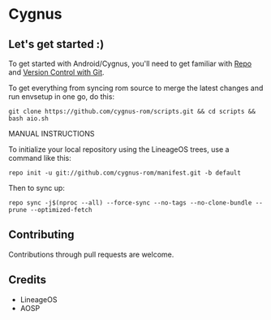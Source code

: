 Cygnus
===========

Let's get started :)
--------------------

To get started with Android/Cygnus, you'll need to get
familiar with [Repo](https://source.android.com/source/using-repo.html) and [Version Control with Git](https://source.android.com/source/version-control.html).


To get everything from syncing rom source to merge the latest changes and run envsetup in one go, do this:
```
git clone https://github.com/cygnus-rom/scripts.git && cd scripts && bash aio.sh
```
MANUAL INSTRUCTIONS


To initialize your local repository using the LineageOS trees, use a command like this:
```
repo init -u git://github.com/cygnus-rom/manifest.git -b default
```
Then to sync up:
```
repo sync -j$(nproc --all) --force-sync --no-tags --no-clone-bundle --prune --optimized-fetch
```


Contributing
-------------

Contributions through pull requests are welcome.


Credits
--------

- LineageOS
- AOSP

